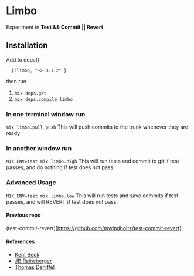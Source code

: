 # Limbo

Experiment in **Test && Commit || Revert**

## Installation

Add to deps()
```
  {:limbo, "~> 0.1.2" }
```

then run  
1. `mix deps.get`
1. `mix deps.compile limbo`


### In one terminal window run
`mix limbo.pull_push`
This will push commits to the trunk whenever they are ready

### In another window run 
` MIX_ENV=test mix limbo.high `
This will run tests and commit to git if test passes, and do nothing if test does not pass.

### Advanced Usage
` MIX_ENV=test mix limbo.low `
This will run tests and save commits if test passes, and will REVERT if test does not pass.

#### Previous repo
(test-commit-revert)[https://github.com/mwindholtz/test-commit-revert]

#### References
* [Kent Beck](https://medium.com/@kentbeck_7670/test-commit-revert-870bbd756864)
* [JB Rainsberger](https://blog.thecodewhisperer.com/permalink/the-worlds-shortest-article-on-test-and-commit-otherwise-revert)
* [Thomas Deniffel](https://medium.com/@tdeniffel/limbo-test-commit-revert-a-test-alternative-to-tdd-6e6b03c22bec)

